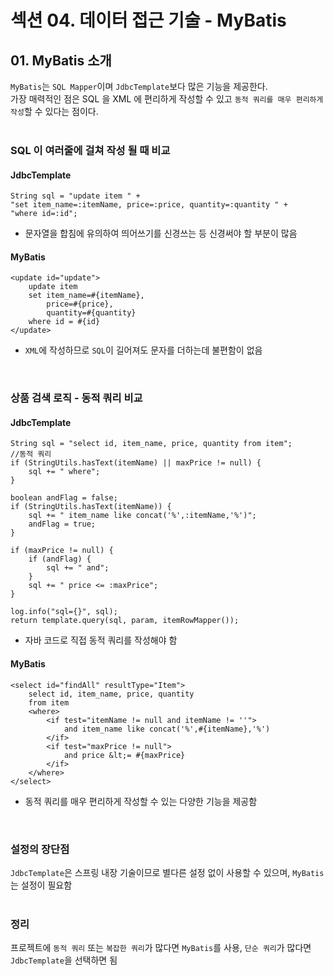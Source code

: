 # 섹션 04. 데이터 접근 기술 - MyBatis
## 01. MyBatis 소개
`MyBatis`는 `SQL Mapper`이며 `JdbcTemplate`보다 많은 기능을 제공한다.<br/>
가장 매력적인 점은 SQL 을 XML 에 편리하게 작성할 수 있고 `동적 쿼리를 매우 편리하게 작성`할 수 있다는 점이다.  
<br/>

### SQL 이 여러줄에 걸쳐 작성 될 때 비교
#### JdbcTemplate
```
String sql = "update item " +
"set item_name=:itemName, price=:price, quantity=:quantity " +
"where id=:id";
```
- 문자열을 합침에 유의하여 띄어쓰기를 신경쓰는 등 신경써야 할 부분이 많음
#### MyBatis
```
<update id="update">
    update item
    set item_name=#{itemName},
        price=#{price},
        quantity=#{quantity}
    where id = #{id}
</update>
```
- `XML`에 작성하므로 `SQL`이 길어져도 문자를 더하는데 불편함이 없음  
<br/>

### 상품 검색 로직 - 동적 쿼리 비교
#### JdbcTemplate
```
String sql = "select id, item_name, price, quantity from item";
//동적 쿼리
if (StringUtils.hasText(itemName) || maxPrice != null) {
    sql += " where";
}

boolean andFlag = false;
if (StringUtils.hasText(itemName)) {
    sql += " item_name like concat('%',:itemName,'%')";
    andFlag = true;
}

if (maxPrice != null) {
    if (andFlag) {
        sql += " and";
    }
    sql += " price <= :maxPrice";
}

log.info("sql={}", sql);
return template.query(sql, param, itemRowMapper());
```
- 자바 코드로 직접 동적 쿼리를 작성해야 함
#### MyBatis
```
<select id="findAll" resultType="Item">
    select id, item_name, price, quantity
    from item
    <where>
        <if test="itemName != null and itemName != ''">
            and item_name like concat('%',#{itemName},'%')
        </if>
        <if test="maxPrice != null">
            and price &lt;= #{maxPrice}
        </if>
    </where>
</select>
```
- 동적 쿼리를 매우 편리하게 작성할 수 있는 다양한 기능을 제공함  
<br/>

### 설정의 장단점
`JdbcTemplate`은 스프링 내장 기술이므로 별다른 설정 없이 사용할 수 있으며, `MyBatis`는 설정이 필요함  
<br/>

### 정리
프로젝트에 `동적 쿼리` 또는 `복잡한 쿼리`가 많다면 `MyBatis`를 사용, `단순 쿼리`가 많다면 `JdbcTemplate`을 선택하면 됨